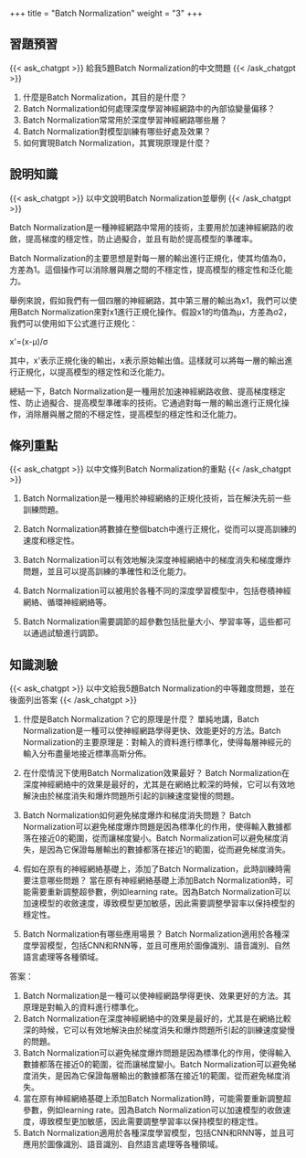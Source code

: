 +++
title = "Batch Normalization"
weight = "3"
+++
## 習題預習
{{< ask_chatgpt >}}
給我5題Batch Normalization的中文問題
{{< /ask_chatgpt >}}

1. 什麼是Batch Normalization，其目的是什麼？
2. Batch Normalization如何處理深度學習神經網路中的內部協變量偏移？
3. Batch Normalization常常用於深度學習神經網路哪些層？
4. Batch Normalization對模型訓練有哪些好處及效果？
5. 如何實現Batch Normalization，其實現原理是什麼？   

## 說明知識
{{< ask_chatgpt >}}
以中文說明Batch Normalization並舉例
{{< /ask_chatgpt >}}

Batch Normalization是一種神經網路中常用的技術，主要用於加速神經網路的收斂，提高梯度的穩定性，防止過擬合，並且有助於提高模型的準確率。

Batch Normalization的主要思想是對每一層的輸出進行正規化，使其均值為0，方差為1。這個操作可以消除層與層之間的不穩定性，提高模型的穩定性和泛化能力。

舉例來說，假如我們有一個四層的神經網路，其中第三層的輸出為x1，我們可以使用Batch Normalization來對x1進行正規化操作。假設x1的均值為μ，方差為σ2，我們可以使用如下公式進行正規化：

x'=(x-μ)/σ

其中，x'表示正規化後的輸出，x表示原始輸出值。這樣就可以將每一層的輸出進行正規化，以提高模型的穩定性和泛化能力。

總結一下，Batch Normalization是一種用於加速神經網路收斂、提高梯度穩定性、防止過擬合、提高模型準確率的技術。它通過對每一層的輸出進行正規化操作，消除層與層之間的不穩定性，提高模型的穩定性和泛化能力。   

## 條列重點
{{< ask_chatgpt >}}
以中文條列Batch Normalization的重點
{{< /ask_chatgpt >}}

1. Batch Normalization是一種用於神經網絡的正規化技術，旨在解決先前一些訓練問題。

2. Batch Normalization將數據在整個batch中進行正規化，從而可以提高訓練的速度和穩定性。

3. Batch Normalization可以有效地解決深度神經網絡中的梯度消失和梯度爆炸問題，並且可以提高訓練的準確性和泛化能力。

4. Batch Normalization可以被用於各種不同的深度學習模型中，包括卷積神經網絡、循環神經網絡等。

5. Batch Normalization需要調節的超參數包括批量大小、學習率等，這些都可以通過試驗進行調節。   

## 知識測驗
{{< ask_chatgpt >}}
以中文給我5題Batch Normalization的中等難度問題，並在後面列出答案
{{< /ask_chatgpt >}}

1. 什麼是Batch Normalization？它的原理是什麼？ 
單純地講，Batch Normalization是一種可以使神經網路學得更快、效能更好的方法。Batch Normalization的主要原理是：對輸入的資料進行標準化，使得每層神經元的輸入分布盡量地接近標準高斯分佈。

2. 在什麼情況下使用Batch Normalization效果最好？ 
Batch Normalization在深度神經網絡中的效果是最好的，尤其是在網絡比較深的時候，它可以有效地解決由於梯度消失和爆炸問題所引起的訓練速度變慢的問題。

3. Batch Normalization如何避免梯度爆炸和梯度消失問題？ 
Batch Normalization可以避免梯度爆炸問題是因為標準化的作用，使得輸入數據都落在接近0的範圍，從而讓梯度變小。Batch Normalization可以避免梯度消失，是因為它保證每層輸出的數據都落在接近1的範圍，從而避免梯度消失。

4. 假如在原有的神經網絡基礎上，添加了Batch Normalization，此時訓練時需要注意哪些問題？ 
當在原有神經網絡基礎上添加Batch Normalization時，可能需要重新調整超參數，例如learning rate。因為Batch Normalization可以加速模型的收斂速度，導致模型更加敏感，因此需要調整學習率以保持模型的穩定性。

5. Batch Normalization有哪些應用場景？ 
Batch Normalization適用於各種深度學習模型，包括CNN和RNN等，並且可應用於圖像識別、語音識別、自然語言處理等各種領域。 

答案：
1. Batch Normalization是一種可以使神經網路學得更快、效果更好的方法。其原理是對輸入的資料進行標準化。
2. Batch Normalization在深度神經網絡中的效果是最好的，尤其是在網絡比較深的時候，它可以有效地解決由於梯度消失和爆炸問題所引起的訓練速度變慢的問題。
3. Batch Normalization可以避免梯度爆炸問題是因為標準化的作用，使得輸入數據都落在接近0的範圍，從而讓梯度變小。Batch Normalization可以避免梯度消失，是因為它保證每層輸出的數據都落在接近1的範圍，從而避免梯度消失。
4. 當在原有神經網絡基礎上添加Batch Normalization時，可能需要重新調整超參數，例如learning rate。因為Batch Normalization可以加速模型的收斂速度，導致模型更加敏感，因此需要調整學習率以保持模型的穩定性。
5. Batch Normalization適用於各種深度學習模型，包括CNN和RNN等，並且可應用於圖像識別、語音識別、自然語言處理等各種領域。   


